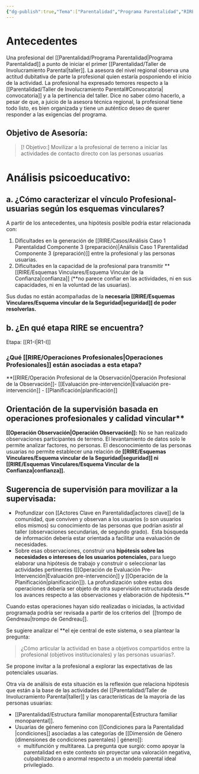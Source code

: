 ```yaml
---
{"dg-publish":true,"Tema":["Parentalidad","Programa Parentalidad","RIRE","Casos"],"permalink":"/rire/casos/analisis-caso-1-parentalidad-componente-3-preparacion/","dgPassFrontmatter":true,"noteIcon":"","updated":"2025-06-30T14:54:02.317-04:00"}
---
```



# Antecedentes
Una profesional del [[Parentalidad/Programa Parentalidad\|Programa Parentalidad]] a punto de iniciar el primer [[Parentalidad/Taller de Involucramiento Parental\|taller]]. La asesora del nivel regional observa una actitud dubitativa de parte la profesional quien estaría posponiendo el inicio de la actividad. La profesional ha expresado  temores respecto a la [[Parentalidad/Taller de Involucramiento Parental#Convocatoria\| convocatoria]] y a la pertinencia del taller. Dice no saber cómo hacerlo, a pesar de que, a juicio de la asesora técnica regional, la profesional tiene todo listo, es bien organizada y tiene un auténtico deseo de querer responder a las exigencias del programa.

## Objetivo de Asesoría:

> [! Objetivo:]
>  Movilizar a la profesional de terreno a iniciar las actividades de contacto directo con las personas usuarias

# Análisis psicoeducativo:

## a. ¿Cómo caracterizar el **vínculo Profesional-usuarias** según los **esquemas vinculares?**

A partir de los antecedentes, una hipótesis posible podría estar relacionada con:

1. Dificultades en la generación de [[RIRE/Casos/Análisis Caso 1 Parentalidad Componente 3 (preparación)\|Análisis Caso 1 Parentalidad Componente 3 (preparación)]] entre la profesional y las personas usuarias. 
2. Dificultades en la capacidad de la profesional para transmitir **[[RIRE/Esquemas Vinculares/Esquema Vincular de la Confianza\|confianza]] (**no parece confiar en las actividades, ni en sus capacidades, ni en la voluntad de las usuarias).

Sus dudas no están acompañadas de la **necesaria [[RIRE/Esquemas Vinculares/Esquema vincular de la Seguridad\|seguridad]] de poder resolverlas.**

## b. ¿En qué etapa RIRE se encuentra?

 Etapa: [[R1-I\|R1-I]] 

### ¿Qué [[RIRE/Operaciones Profesionales\|Operaciones Profesionales]] están asociadas a esta etapa?

 **[[RIRE/Operación Profesional de la Observación\|Operación Profesional de la Observación]]- [[Evaluación pre-intervención\|Evaluación pre-intervención]] - [[Planificación\|planificación]]

## Orientación de la supervisión basada en operaciones profesionales y calidad vincular**

**[[Operación Observación\|Operación Observación]]:** No se han realizado observaciones participantes de terreno. El levantamiento de datos solo le permite analizar factores, no personas. El desconocimiento de las personas usuarias no permite establecer una relación de **[[RIRE/Esquemas Vinculares/Esquema vincular de la Seguridad\|seguridad]] ni [[RIRE/Esquemas Vinculares/Esquema Vincular de la Confianza\|confianza]].**

## Sugerencia de supervisión para movilizar a la supervisada: 

- Profundizar con [[Actores Clave en Parentalidad\|actores clave]] de la comunidad, que conviven y observan a los usuarios (o son usuarios ellos mismos) su conocimiento de las personas que podrían asistir al taller (observaciones secundarias, de segundo grado).  Esta búsqueda de información debería estar orientada a facilitar una evaluación de necesidades.
- Sobre esas observaciones, construir una **hipótesis sobre las necesidades o intereses de los usuarios potenciales,** para luego elaborar una hipótesis de trabajo y construir o seleccionar las actividades pertinentes ([[Operación de  Evaluación Pre-Intervención\|Evaluación pre-intervención]] y [[Operación de la Planificación\|planificación]]). La profundización sobre estas dos operaciones debería ser objeto de otra supervisión estructurada desde los avances respecto a las observaciones y elaboración de hipótesis.**

Cuando estas operaciones hayan sido realizadas o iniciadas, la actividad programada podría ser revisada a partir de los criterios del  [[trompo de Gendreau\|trompo de Gendreau]].

Se sugiere analizar el **el eje central de este sistema, o sea plantear la pregunta: 
> ¿Cómo articular la actividad en base a objetivos compartidos entre la profesional (objetivos institucionales) y las personas usuarias?. 

Se propone invitar a la profesional a explorar las expectativas de las potenciales usuarias. 

Otra vía de análisis de esta situación es la reflexión que relaciona hipótesis que están a la base de las actividades del [[Parentalidad/Taller de Involucramiento Parental\|taller]] y las características de la mayoría de las personas usuarias: 
- [[Parentalidad/Estructura familiar monoparental\|Estructura familiar monoparental]]. 
- Usuarias de género femenino con [[Condiciones para la Parentalidad \|condiciones]] asociadas a las categorías de [[Dimensión de Género (dimensiones de condiciones parentales) \| género]]: 
	- multifunción y multitarea. La pregunta que surgió: como apoyar la parentalidad en este contexto sin proyectar una valoración negativa, culpabilizadora o anormal respecto a un modelo parental ideal privilegiado.